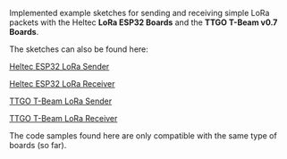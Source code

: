 Implemented example sketches for sending and receiving simple LoRa packets with the 
Heltec **LoRa ESP32 Boards** and the **TTGO T-Beam v0.7 Boards**. 

The sketches can also be found here: 

[Heltec ESP32 LoRa Sender](https://github.com/HelTecAutomation/Heltec_ESP32/blob/master/examples/LoRa/LoRaSender/LoRaSender.ino)

[Heltec ESP32 LoRa Receiver](https://github.com/HelTecAutomation/Heltec_ESP32/blob/master/examples/LoRa/LoRaReceiver/LoRaReceiver.ino)

[TTGO T-Beam LoRa Sender](https://github.com/LilyGO/TTGO-T-Beam/blob/master/OLED_LoRa_Sender/OLED_LoRa_Sender.ino)

[TTGO T-Beam LoRa Receiver](https://github.com/LilyGO/TTGO-T-Beam/blob/master/OLED_LoRa_Receive/OLED_LoRa_Receive.ino)

The code samples found here are only compatible with the same type of boards (so far).
